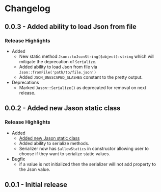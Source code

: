 # Changelog

## 0.0.3 - Added ability to load Json from file
### Release Highlights
 * Added
   * New static method `Json::toJsonString($object):string` which will mitigate the deprecation of `Serialize`.
   * Added ability to load Json from file via `Json::fromFile('path/to/file.json')`
   * Added `JSON_UNESCAPED_SLASHES` constant to the pretty output.
* Deprecations
  * Marked `Jason::Serialize()` as deprecated for removal on next release.
## 0.0.2 - Added new Jason static class 
### Release Highlights
 * Added
   * [Added new Jason static class](https://github.com/s-mcdonald/Jason/commit/9b184b1d066357631eda17d2a12dee3bfcb331d1)
   * Added ability to serialize methods.
   * Serializer now has `$allowStatics` in constructor allowing user to choose if they want to serialize static values.
 * Bugfix
   * if a value is not initialized then the serializer will not add property to the Json value. 
## 0.0.1 - Initial release